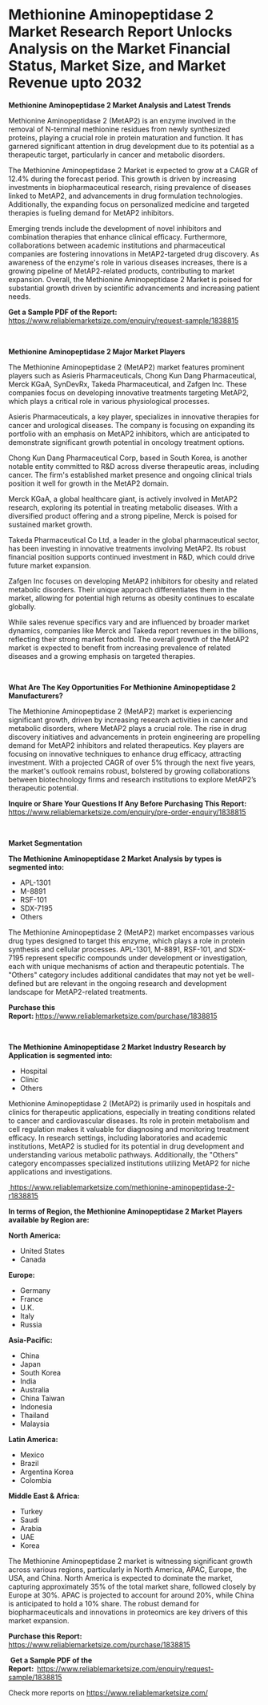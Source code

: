 <p><h1>Methionine Aminopeptidase 2 Market Research Report Unlocks Analysis on the Market Financial Status, Market Size, and Market Revenue upto 2032</h1></p><p><strong>Methionine Aminopeptidase 2 Market Analysis and Latest Trends</strong></p>
<p><p>Methionine Aminopeptidase 2 (MetAP2) is an enzyme involved in the removal of N-terminal methionine residues from newly synthesized proteins, playing a crucial role in protein maturation and function. It has garnered significant attention in drug development due to its potential as a therapeutic target, particularly in cancer and metabolic disorders. </p><p>The Methionine Aminopeptidase 2 Market is expected to grow at a CAGR of 12.4% during the forecast period. This growth is driven by increasing investments in biopharmaceutical research, rising prevalence of diseases linked to MetAP2, and advancements in drug formulation technologies. Additionally, the expanding focus on personalized medicine and targeted therapies is fueling demand for MetAP2 inhibitors.</p><p>Emerging trends include the development of novel inhibitors and combination therapies that enhance clinical efficacy. Furthermore, collaborations between academic institutions and pharmaceutical companies are fostering innovations in MetAP2-targeted drug discovery. As awareness of the enzyme's role in various diseases increases, there is a growing pipeline of MetAP2-related products, contributing to market expansion. Overall, the Methionine Aminopeptidase 2 Market is poised for substantial growth driven by scientific advancements and increasing patient needs.</p></p>
<p><strong>Get a Sample PDF of the Report:&nbsp;</strong> <a href="https://www.reliablemarketsize.com/enquiry/request-sample/1838815?utm_campaign=2759&utm_medium=2&utm_source=Github&utm_content=ia&utm_term=08032025&utm_id=methionine-aminopeptidase-2">https://www.reliablemarketsize.com/enquiry/request-sample/1838815</a></p>
<p>&nbsp;</p>
<p><strong>Methionine Aminopeptidase 2 Major Market Players</strong></p>
<p><p>The Methionine Aminopeptidase 2 (MetAP2) market features prominent players such as Asieris Pharmaceuticals, Chong Kun Dang Pharmaceutical, Merck KGaA, SynDevRx, Takeda Pharmaceutical, and Zafgen Inc. These companies focus on developing innovative treatments targeting MetAP2, which plays a critical role in various physiological processes.</p><p>Asieris Pharmaceuticals, a key player, specializes in innovative therapies for cancer and urological diseases. The company is focusing on expanding its portfolio with an emphasis on MetAP2 inhibitors, which are anticipated to demonstrate significant growth potential in oncology treatment options.</p><p>Chong Kun Dang Pharmaceutical Corp, based in South Korea, is another notable entity committed to R&D across diverse therapeutic areas, including cancer. The firm's established market presence and ongoing clinical trials position it well for growth in the MetAP2 domain.</p><p>Merck KGaA, a global healthcare giant, is actively involved in MetAP2 research, exploring its potential in treating metabolic diseases. With a diversified product offering and a strong pipeline, Merck is poised for sustained market growth.</p><p>Takeda Pharmaceutical Co Ltd, a leader in the global pharmaceutical sector, has been investing in innovative treatments involving MetAP2. Its robust financial position supports continued investment in R&D, which could drive future market expansion.</p><p>Zafgen Inc focuses on developing MetAP2 inhibitors for obesity and related metabolic disorders. Their unique approach differentiates them in the market, allowing for potential high returns as obesity continues to escalate globally.</p><p>While sales revenue specifics vary and are influenced by broader market dynamics, companies like Merck and Takeda report revenues in the billions, reflecting their strong market foothold. The overall growth of the MetAP2 market is expected to benefit from increasing prevalence of related diseases and a growing emphasis on targeted therapies.</p></p>
<p>&nbsp;</p>
<p><strong>What Are The Key Opportunities For Methionine Aminopeptidase 2 Manufacturers?</strong></p>
<p><p>The Methionine Aminopeptidase 2 (MetAP2) market is experiencing significant growth, driven by increasing research activities in cancer and metabolic disorders, where MetAP2 plays a crucial role. The rise in drug discovery initiatives and advancements in protein engineering are propelling demand for MetAP2 inhibitors and related therapeutics. Key players are focusing on innovative techniques to enhance drug efficacy, attracting investment. With a projected CAGR of over 5% through the next five years, the market's outlook remains robust, bolstered by growing collaborations between biotechnology firms and research institutions to explore MetAP2’s therapeutic potential.</p></p>
<p><strong>Inquire or Share Your Questions If Any Before Purchasing This Report:</strong> <a href="https://www.reliablemarketsize.com/enquiry/pre-order-enquiry/1838815?utm_campaign=2759&utm_medium=2&utm_source=Github&utm_content=ia&utm_term=08032025&utm_id=methionine-aminopeptidase-2">https://www.reliablemarketsize.com/enquiry/pre-order-enquiry/1838815</a></p>
<p>&nbsp;</p>
<p><strong>Market Segmentation</strong></p>
<p><strong>The Methionine Aminopeptidase 2 Market Analysis by types is segmented into:</strong></p>
<p><ul><li>APL-1301</li><li>M-8891</li><li>RSF-101</li><li>SDX-7195</li><li>Others</li></ul></p>
<p><p>The Methionine Aminopeptidase 2 (MetAP2) market encompasses various drug types designed to target this enzyme, which plays a role in protein synthesis and cellular processes. APL-1301, M-8891, RSF-101, and SDX-7195 represent specific compounds under development or investigation, each with unique mechanisms of action and therapeutic potentials. The "Others" category includes additional candidates that may not yet be well-defined but are relevant in the ongoing research and development landscape for MetAP2-related treatments.</p></p>
<p><strong>Purchase this Report:&nbsp;</strong><a href="https://www.reliablemarketsize.com/purchase/1838815?utm_campaign=2759&utm_medium=2&utm_source=Github&utm_content=ia&utm_term=08032025&utm_id=methionine-aminopeptidase-2">https://www.reliablemarketsize.com/purchase/1838815</a></p>
<p>&nbsp;</p>
<p><strong>The Methionine Aminopeptidase 2 Market Industry Research by Application is segmented into:</strong></p>
<p><ul><li>Hospital</li><li>Clinic</li><li>Others</li></ul></p>
<p><p>Methionine Aminopeptidase 2 (MetAP2) is primarily used in hospitals and clinics for therapeutic applications, especially in treating conditions related to cancer and cardiovascular diseases. Its role in protein metabolism and cell regulation makes it valuable for diagnosing and monitoring treatment efficacy. In research settings, including laboratories and academic institutions, MetAP2 is studied for its potential in drug development and understanding various metabolic pathways. Additionally, the "Others" category encompasses specialized institutions utilizing MetAP2 for niche applications and investigations.</p></p>
<p><a href="https://www.reliablemarketsize.com/methionine-aminopeptidase-2-r1838815?utm_campaign=2759&utm_medium=2&utm_source=Github&utm_content=ia&utm_term=08032025&utm_id=methionine-aminopeptidase-2">&nbsp;https://www.reliablemarketsize.com/methionine-aminopeptidase-2-r1838815</a></p>
<p><strong>In terms of Region, the Methionine Aminopeptidase 2 Market Players available by Region are:</strong></p>
<p>
    <p> <strong> North America: </strong>
        <ul>
            <li>United States</li>
            <li>Canada</li>
        </ul>
        </p> 
    <p> <strong> Europe: </strong>
        <ul>
            <li>Germany</li>
            <li>France</li>
            <li>U.K.</li>
            <li>Italy</li>
            <li>Russia</li>
        </ul>
        </p> 
    <p> <strong> Asia-Pacific: </strong>
        <ul>
            <li>China</li>
            <li>Japan</li>
            <li>South Korea</li>
            <li>India</li>
            <li>Australia</li>
            <li>China Taiwan</li>
            <li>Indonesia</li>
            <li>Thailand</li>
            <li>Malaysia</li>
        </ul>
        </p> 
    <p> <strong> Latin America: </strong>
        <ul>
            <li>Mexico</li>
            <li>Brazil</li>
            <li>Argentina Korea</li>
            <li>Colombia</li>
        </ul>
        </p> 
    <p> <strong> Middle East & Africa: </strong>
        <ul>
            <li>Turkey</li>
            <li>Saudi</li>
            <li>Arabia</li>
            <li>UAE</li>
            <li>Korea</li>
        </ul>
    </p>
    </p>
<p><p>The Methionine Aminopeptidase 2 market is witnessing significant growth across various regions, particularly in North America, APAC, Europe, the USA, and China. North America is expected to dominate the market, capturing approximately 35% of the total market share, followed closely by Europe at 30%. APAC is projected to account for around 20%, while China is anticipated to hold a 10% share. The robust demand for biopharmaceuticals and innovations in proteomics are key drivers of this market expansion.</p></p>
<p><strong>Purchase this Report: </strong><a href="https://www.reliablemarketsize.com/purchase/1838815?utm_campaign=2759&utm_medium=2&utm_source=Github&utm_content=ia&utm_term=08032025&utm_id=methionine-aminopeptidase-2">https://www.reliablemarketsize.com/purchase/1838815</a></p>
<p>&nbsp;<strong>Get a Sample PDF of the Report:&nbsp;&nbsp;</strong><a href="https://www.reliablemarketsize.com/enquiry/request-sample/1838815?utm_campaign=2759&utm_medium=2&utm_source=Github&utm_content=ia&utm_term=08032025&utm_id=methionine-aminopeptidase-2">https://www.reliablemarketsize.com/enquiry/request-sample/1838815</a></p>
<p><strong></strong></p>
<p>Check more reports on <a href="https://www.reliablemarketsize.com/?utm_campaign=2759&utm_medium=2&utm_source=Github&utm_content=ia&utm_term=08032025&utm_id=methionine-aminopeptidase-2">https://www.reliablemarketsize.com/</a></p>